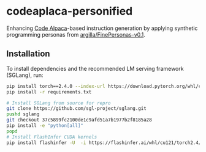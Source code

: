 # codeaplaca-personified

Enhancing [Code Alpaca](https://github.com/sahil280114/codealpaca)-based instruction generation by applying synthetic programming personas from [argilla/FinePersonas-v0.1](https://huggingface.co/datasets/argilla/FinePersonas-v0.1).

## Installation

To install dependencies and the recommended LM serving framework (SGLang), run:

```bash
pip install torch==2.4.0 --index-url https://download.pytorch.org/whl/cu121
pip install -r requirements.txt

# Install SGLang from source for repro
git clone https://github.com/sgl-project/sglang.git
pushd sglang
git checkout 37c5899fc2100de1c9afd51a7b1977b2f8185a28
pip install -e "python[all]"
popd
# Install FlashInfer CUDA kernels
pip install flashinfer -U  -i https://flashinfer.ai/whl/cu121/torch2.4/
```